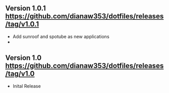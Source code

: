 Version 1.0.1
https://github.com/dianaw353/dotfiles/releases/tag/v1.0.1
--------------------------------------------------------
- Add sunroof and spotube as new applications
- 

Version 1.0
https://github.com/dianaw353/dotfiles/releases/tag/v1.0
--------------------------------------------------------
- Inital Release
